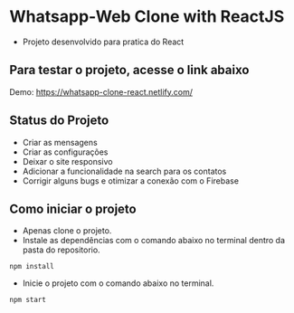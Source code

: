 # Whatsapp-Web Clone with ReactJS

- Projeto desenvolvido para pratica do React

## Para testar o projeto, acesse o link abaixo
Demo: https://whatsapp-clone-react.netlify.com/

## Status do Projeto

- Criar as mensagens
- Criar as configurações
- Deixar o site responsivo
- Adicionar a funcionalidade na search para os contatos
- Corrigir alguns bugs e otimizar a conexão com o Firebase



## Como iniciar o projeto

- Apenas clone o projeto.
- Instale as dependências com o comando abaixo no terminal dentro da pasta do repositorio.
 ```
 npm install
 ```
- Inicie o projeto com o comando abaixo no terminal.
```
npm start
```
